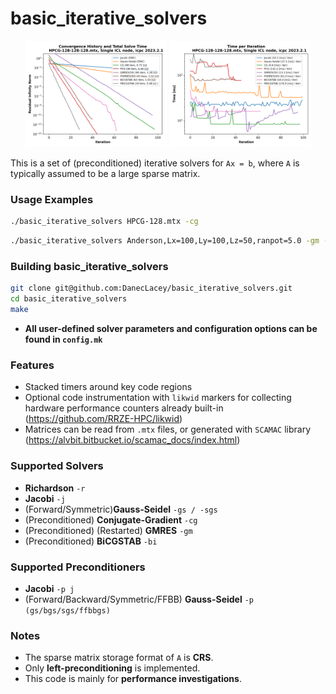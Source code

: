 # basic_iterative_solvers #

<p align="center">
  <img src="figs/HPCG_compare_convergence.png" width="45%">
  <img src="figs/HPCG_compare_time_per_iter.png" width="45%">
</p>


This is a set of (preconditioned) iterative solvers for `Ax = b`, where `A` is typically assumed to be a large sparse matrix.

### Usage Examples ###
```bash
./basic_iterative_solvers HPCG-128.mtx -cg
```
```bash
./basic_iterative_solvers Anderson,Lx=100,Ly=100,Lz=50,ranpot=5.0 -gm -p gs
```

### Building basic_iterative_solvers ###
``` bash
git clone git@github.com:DanecLacey/basic_iterative_solvers.git
cd basic_iterative_solvers
make
```
* **All user-defined solver parameters and configuration options can be found in `config.mk`**

### Features ###
* Stacked timers around key code regions
* Optional code instrumentation with `likwid` markers for collecting hardware performance counters already built-in (https://github.com/RRZE-HPC/likwid)
* Matrices can be read from `.mtx` files, or generated with `SCAMAC` library (https://alvbit.bitbucket.io/scamac_docs/index.html) 

### Supported Solvers ###
* **Richardson** `-r`
* **Jacobi** `-j`
* (Forward/Symmetric)**Gauss-Seidel** `-gs / -sgs`
* (Preconditioned) **Conjugate-Gradient** `-cg`
* (Preconditioned) (Restarted) **GMRES** `-gm`
* (Preconditioned) **BiCGSTAB** `-bi`

### Supported Preconditioners ###
* **Jacobi** `-p j`
* (Forward/Backward/Symmetric/FFBB) **Gauss-Seidel** `-p (gs/bgs/sgs/ffbbgs)`

### Notes ###
* The sparse matrix storage format of `A` is **CRS**.
* Only **left-preconditioning** is implemented.
* This code is mainly for **performance investigations**.